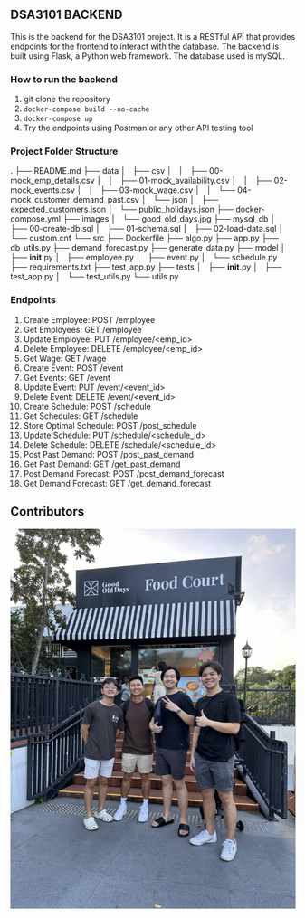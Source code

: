 ## DSA3101 BACKEND
This is the backend for the DSA3101 project. It is a RESTful API that provides endpoints for the frontend to interact with the database. The backend is built using Flask, a Python web framework. The database used is mySQL.

### How to run the backend
1. git clone the repository
2. `docker-compose build --no-cache`
3. `docker-compose up`
4. Try the endpoints using Postman or any other API testing tool

### Project Folder Structure
.
├── README.md
├── data
│   ├── csv
│   │   ├── 00-mock_emp_details.csv
│   │   ├── 01-mock_availability.csv
│   │   ├── 02-mock_events.csv
│   │   ├── 03-mock_wage.csv
│   │   └── 04-mock_customer_demand_past.csv
│   └── json
│       ├── expected_customers.json
│       └── public_holidays.json
├── docker-compose.yml
├── images
│   └── good_old_days.jpg
├── mysql_db
│   ├── 00-create-db.sql
│   ├── 01-schema.sql
│   ├── 02-load-data.sql
│   └── custom.cnf
└── src
    ├── Dockerfile
    ├── algo.py
    ├── app.py
    ├── db_utils.py
    ├── demand_forecast.py
    ├── generate_data.py
    ├── model
    │   ├── __init__.py
    │   ├── employee.py
    │   ├── event.py
    │   └── schedule.py
    ├── requirements.txt
    ├── test_app.py
    ├── tests
    │   ├── __init__.py
    │   ├── test_app.py
    │   └── test_utils.py
    └── utils.py


### Endpoints
1. Create Employee: POST /employee
2. Get Employees: GET /employee
3. Update Employee: PUT /employee/<emp_id>
4. Delete Employee: DELETE /employee/<emp_id>
5. Get Wage: GET /wage
6. Create Event: POST /event
7. Get Events: GET /event
8. Update Event: PUT /event/<event_id>
9. Delete Event: DELETE /event/<event_id>
10. Create Schedule: POST /schedule
11. Get Schedules: GET /schedule
12. Store Optimal Schedule: POST /post_schedule
13. Update Schedule: PUT /schedule/<schedule_id>
14. Delete Schedule: DELETE /schedule/<schedule_id>
15. Post Past Demand: POST /post_past_demand
16. Get Past Demand: GET /get_past_demand
17. Post Demand Forecast: POST /post_demand_forecast
18. Get Demand Forecast: GET /get_demand_forecast

## Contributors
![BACKEND TEAM](images/good_old_days.jpg)